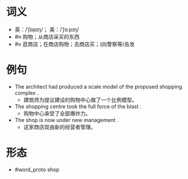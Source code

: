 # 词义
- 英：/ˈʃɒpɪŋ/； 美：/ˈʃɑːpɪŋ/
- #n 购物；从商店采买的东西
- #v 逛商店；在商店购物；去商店买；(向警察等)告发
# 例句
- The architect had produced a scale model of the proposed shopping complex .
	- 建筑师为提议建设的购物中心做了一个比例模型。
- The shopping centre took the full force of the blast .
	- 购物中心承受了全部爆炸力。
- The shop is now under new management .
	- 这家商店现由新的经营者管理。
# 形态
- #word_proto shop
